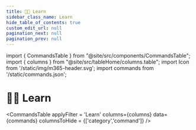 ```yaml
---
title: 🧑‍🎓 Learn
sidebar_class_name: Learn
hide_table_of_contents: true
custom_edit_url: null
pagination_next: null
pagination_prev: null
---
```


import { CommandsTable } from "@site/src/components/CommandsTable";
import { columns } from "@site/src/tableHome/columns.table";
import Icon from '/static/img/m365-header.svg';
import commands from '/static/commands.json';

# 🧑‍🎓 Learn

<CommandsTable
applyFilter = 'Learn'
columns={columns}
data={commands}
columnsToHide = {['category','command']}
/>
